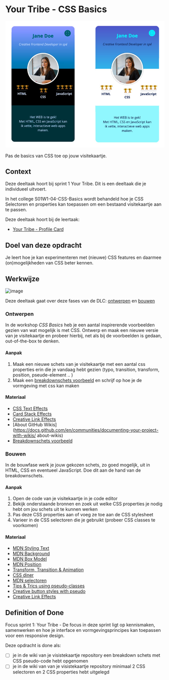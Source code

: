 
# Your Tribe - CSS Basics

![Visitekaarte](visitekaartje.jpg)

Pas de basics van CSS toe op jouw visitekaartje.

## Context

Deze deeltaak hoort bij sprint 1 Your Tribe. Dit is een deeltaak die je individueel uitvoert.

In het college S01W1-04-CSS-Basics wordt behandeld hoe je CSS Selectoren en properties kan toepassen om een bestaand visitekaartje aan te passen.

Deze deeltaak hoort bij de leertaak:
- [Your Tribe - Profile Card](https://github.com/fdnd-task/your-tribe-profile-card)

## Doel van deze opdracht

Je leert hoe je kan experimenteren met (nieuwe) CSS features en daarmee (on)mogelijkheden van CSS beter kennen.

## Werkwijze
<img width="1574" alt="image" src="https://user-images.githubusercontent.com/1061632/188453519-60f72e7d-5364-4fe5-af7e-f7ae1db338e6.png">

Deze deeltaak gaat over deze fases van de DLC: [ontwerpen](#ontwerpen) en [bouwen](#bouwen)

### Ontwerpen
In de workshop *CSS Basics* heb je een aantal inspirerende voorbeelden gezien van wat mogelijk is met CSS. Ontwerp en maak een nieuwe versie van je visitekaartje en probeer hierbij, net als bij de voorbeelden is gedaan, out-of-the-box te denken. 

#### Aanpak

1. Maak een nieuwe schets van je visitekaartje met een aantal css properties erin die je vandaag hebt gezien (typo, transition, transform, position, pseude-element .. )
2. Maak een [breakdownschets voorbeeld](breakdownschets.pdf)  en schrijf op hoe je de vormgeving met css kan maken

#### Materiaal 

- [CSS Text Effects](https://freefrontend.com/css-text-effects/)
- [Card Stack Effects](https://tympanus.net/codrops/2015/10/28/effect-ideas-for-card-stacks/)
- [Creative Link Effects](https://tympanus.net/codrops/2013/08/06/creative-link-effects/)
- [About GitHub Wikis](https://docs.github.com/en/communities/documenting-your-project-with-wikis/
about-wikis)
- [Breakdownschets voorbeeld](breakdownschets.pdf) 

### Bouwen
In de bouwfase werk je jouw gekozen schets, zo goed mogelijk, uit in HTML, CSS en eventueel JavaScript. Doe dit aan de hand van de breakdownschets.

#### Aanpak
1. Open de code van je visitekaartje in je code editor
2. Bekijk onderstaande bronnen en zoek uit welke CSS properties je nodig hebt om jou schets uit te kunnen werken
3. Pas deze CSS properties aan of voeg ze toe aan de CSS stylesheet
4. Varieer in de CSS selectoren die je gebruikt (probeer CSS classes te voorkomen)

#### Materiaal 

- [MDN Styling Text](https://developer.mozilla.org/en-US/docs/Learn/CSS/Styling_text/Fundamentals)
- [MDN Background](https://developer.mozilla.org/en-US/docs/Web/CSS/background)
- [MDN Box Model](https://developer.mozilla.org/en-US/docs/Web/CSS/CSS_Box_Model)
- [MDN Position](https://developer.mozilla.org/en-US/docs/Web/CSS/position)
- [Transform, Transition & Animation](https://dev.to/moreno8423/css-transforms-transitions-and-animations-2m7d)
- [CSS diner](https://flukeout.github.io/)
- [MDN selectoren](https://developer.mozilla.org/en-US/docs/Learn/CSS/Building_blocks/Selectors)
- [Tips & Trics using pseudo-classes](https://codeburst.io/css-tips-and-tricks-using-pseudo-class-fa83248bb6e0)
- [Creative button styles with pseudo](https://tympanus.net/Development/CreativeButtons/)
- [Creative Link Effects](https://tympanus.net/codrops/2013/08/06/creative-link-effects/)


## Definition of Done

Focus sprint 1: Your Tribe - De focus in deze sprint ligt op kennismaken, samenwerken en hoe je interface en vormgevingsprincipes kan toepassen voor een responsive design.

Deze opdracht is done als:

- [ ] je in de wiki van je visistekaartje repository een breakdown schets met CSS pseudo-code hebt opgenomen
- [ ] je in de wiki van van je visistekaartje repository minimaal 2 CSS selectoren en 2 CSS properties hebt uitgelegd
